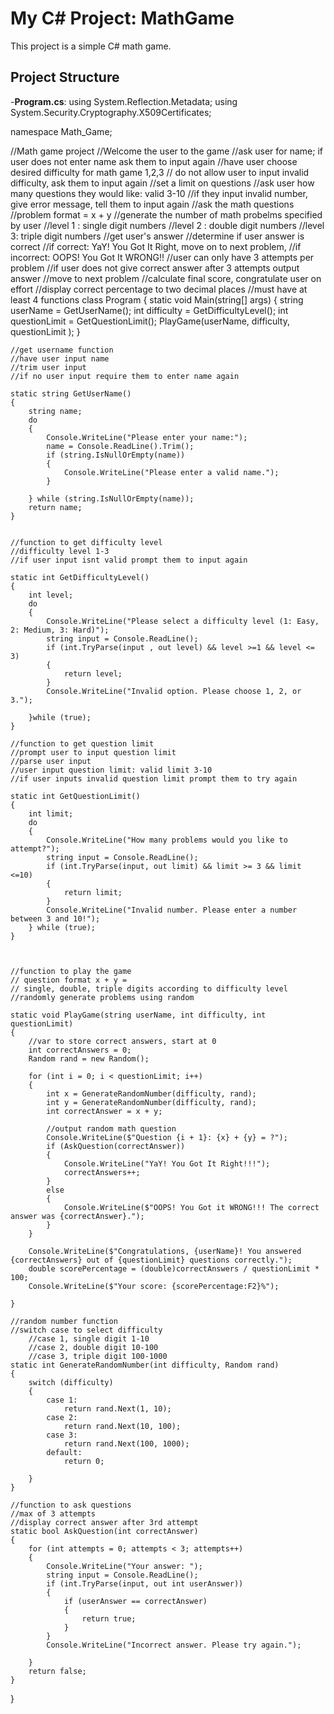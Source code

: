 # My C# Project: MathGame

This project is a simple C# math game.

## Project Structure

-**Program.cs**:
using System.Reflection.Metadata;
using System.Security.Cryptography.X509Certificates;

namespace Math_Game;

//Math game project
//Welcome the user to the game
//ask user for name; if user does not enter name ask them to input again
//have user choose desired difficulty for math game 1,2,3
    // do not allow user to input invalid difficulty, ask them to input again
//set a limit on questions
    //ask user how many questions they would like: valid 3-10
        //if they input invalid number, give error message, tell them to input again
//ask the math questions
//problem format = x + y
//generate the number of math probelms specified by user
    //level 1 : single digit numbers
    //level 2 : double digit numbers
    //level 3: triple digit numbers
//get user's answer
//determine if user answer is correct
    //if correct: YaY! You Got It Right, move on to next problem,
    //if incorrect: OOPS! You Got It WRONG!!
    //user can only have 3 attempts per problem
    //if user does not give correct answer after 3 attempts output answer
    //move to next problem
//calculate final score, congratulate user on effort
//display correct percentage to two decimal places
//must have at least 4 functions
class Program
{
    static void Main(string[] args)
    {
        string userName = GetUserName();
        int difficulty = GetDifficultyLevel();
        int questionLimit = GetQuestionLimit();
        PlayGame(userName, difficulty, questionLimit );
    }

    //get username function
    //have user input name
    //trim user input
    //if no user input require them to enter name again

    static string GetUserName()
    {
        string name;
        do
        {
            Console.WriteLine("Please enter your name:");
            name = Console.ReadLine().Trim();
            if (string.IsNullOrEmpty(name))
            {
                Console.WriteLine("Please enter a valid name.");
            }

        } while (string.IsNullOrEmpty(name));
        return name;
    }


    //function to get difficulty level
    //difficulty level 1-3
    //if user input isnt valid prompt them to input again

    static int GetDifficultyLevel()
    {
        int level;
        do
        {
            Console.WriteLine("Please select a difficulty level (1: Easy, 2: Medium, 3: Hard)");
            string input = Console.ReadLine();
            if (int.TryParse(input , out level) && level >=1 && level <= 3)
            {
                return level;
            }
            Console.WriteLine("Invalid option. Please choose 1, 2, or 3.");

        }while (true);
    }

    //function to get question limit
    //prompt user to input question limit
    //parse user input
    //user input question limit: valid limit 3-10
    //if user inputs invalid question limit prompt them to try again

    static int GetQuestionLimit()
    {
        int limit;
        do
        {
            Console.WriteLine("How many problems would you like to attempt?");
            string input = Console.ReadLine();
            if (int.TryParse(input, out limit) && limit >= 3 && limit <=10)
            {
                return limit;
            }
            Console.WriteLine("Invalid number. Please enter a number between 3 and 10!");
        } while (true);
    }



    //function to play the game
    // question format x + y =
    // single, double, triple digits according to difficulty level
    //randomly generate problems using random

    static void PlayGame(string userName, int difficulty, int questionLimit)
    {
        //var to store correct answers, start at 0
        int correctAnswers = 0;
        Random rand = new Random();
        
        for (int i = 0; i < questionLimit; i++)
        {
            int x = GenerateRandomNumber(difficulty, rand);
            int y = GenerateRandomNumber(difficulty, rand);
            int correctAnswer = x + y;

            //output random math question
            Console.WriteLine($"Question {i + 1}: {x} + {y} = ?");
            if (AskQuestion(correctAnswer))
            {
                Console.WriteLine("YaY! You Got It Right!!!");
                correctAnswers++;
            }
            else
            {
                Console.WriteLine($"OOPS! You Got it WRONG!!! The correct answer was {correctAnswer}.");
            }
        }

        Console.WriteLine($"Congratulations, {userName}! You answered {correctAnswers} out of {questionLimit} questions correctly.");
        double scorePercentage = (double)correctAnswers / questionLimit * 100;
        Console.WriteLine($"Your score: {scorePercentage:F2}%");

    }

    //random number function
    //switch case to select difficulty
        //case 1, single digit 1-10
        //case 2, double digit 10-100
        //case 3, triple digit 100-1000
    static int GenerateRandomNumber(int difficulty, Random rand)
    {
        switch (difficulty)
        {
            case 1:
                return rand.Next(1, 10);
            case 2:
                return rand.Next(10, 100);
            case 3:
                return rand.Next(100, 1000);
            default:
                return 0;

        }
    }

    //function to ask questions
    //max of 3 attempts
    //display correct answer after 3rd attempt
    static bool AskQuestion(int correctAnswer)
    {
        for (int attempts = 0; attempts < 3; attempts++)
        {
            Console.WriteLine("Your answer: ");
            string input = Console.ReadLine();
            if (int.TryParse(input, out int userAnswer))
            {
                if (userAnswer == correctAnswer)
                {
                    return true;
                }
            }
            Console.WriteLine("Incorrect answer. Please try again.");

        }
        return false;
    }

}
